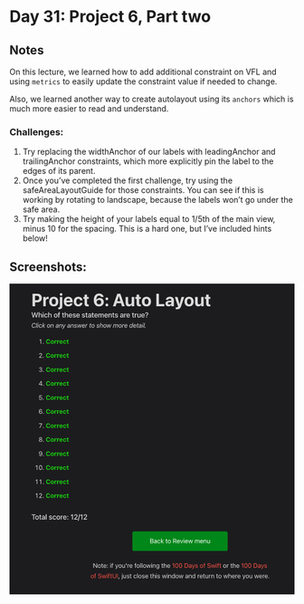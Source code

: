 # Day 31: Project 6, Part two

## Notes

On this lecture, we learned how to add additional constraint on VFL and using `metrics` to easily update the constraint value if needed to change.

Also, we learned another way to create autolayout using its `anchors` which is much more easier to read and understand.



### Challenges:
1. Try replacing the widthAnchor of our labels with leadingAnchor and trailingAnchor constraints, which more explicitly pin the label to the edges of its parent.
2. Once you’ve completed the first challenge, try using the safeAreaLayoutGuide for those constraints. You can see if this is working by rotating to landscape, because the labels won’t go under the safe area.
3. Try making the height of your labels equal to 1/5th of the main view, minus 10 for the spacing. This is a hard one, but I’ve included hints below!

## Screenshots:
![App-Screenshot](documentation/1.png)
